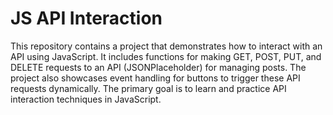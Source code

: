 # JS API Interaction
This repository contains a project that demonstrates how to interact with an API using JavaScript. It includes functions for making GET, POST, PUT, and DELETE requests to an API (JSONPlaceholder) for managing posts. The project also showcases event handling for buttons to trigger these API requests dynamically. The primary goal is to learn and practice API interaction techniques in JavaScript.